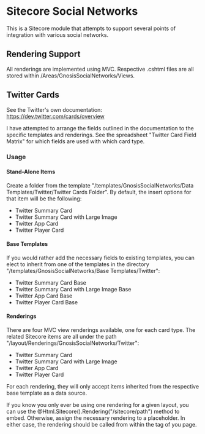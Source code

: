 # Sitecore Social Networks

This is a Sitecore module that attempts to support several points of integration with various social networks.

## Rendering Support

All renderings are implemented using MVC.  Respective .cshtml files are all stored within /Areas/GnosisSocialNetworks/Views.

## Twitter Cards

See the Twitter's own documentation:
https://dev.twitter.com/cards/overview

I have attempted to arrange the fields outlined in the documentation to the specific templates and renderings.  See the spreadsheet "Twitter Card Field Matrix" for which fields are used with which card type.

### Usage

#### Stand-Alone Items

Create a folder from the template "/templates/GnosisSocialNetworks/Data Templates/Twitter/Twitter Cards Folder".  By default, the insert options for that item will be the following:

* Twitter Summary Card
* Twitter Summary Card with Large Image
* Twitter App Card
* Twitter Player Card

#### Base Templates

If you would rather add the necessary fields to existing templates, you can elect to inherit from one of the templates in the directory "/templates/GnosisSocialNetworks/Base Templates/Twitter":

* Twitter Summary Card Base
* Twitter Summary Card with Large Image Base
* Twitter App Card Base
* Twitter Player Card Base

#### Renderings

There are four MVC view renderings available, one for each card type.  The related Sitecore items are all under the path "/layout/Renderings/GnosisSocialNetworks/Twitter":

* Twitter Summary Card
* Twitter Summary Card with Large Image
* Twitter App Card
* Twitter Player Card

For each rendering, they will only accept items inherited from the respective base template as a data source.

If you know you only ever be using one rendering for a given layout, you can use the @Html.Sitecore().Rendering("/sitecore/path") method to embed.  Otherwise, assign the necessary rendering to a placeholder.  In either case, the rendering should be called from within the <HEAD> tag of you page.

